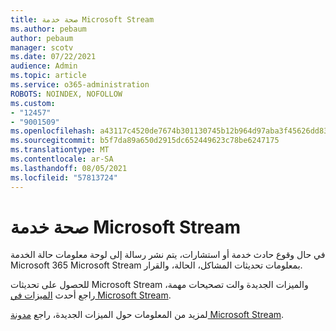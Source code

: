 ```yaml
---
title: صحة خدمة Microsoft Stream
ms.author: pebaum
author: pebaum
manager: scotv
ms.date: 07/22/2021
audience: Admin
ms.topic: article
ms.service: o365-administration
ROBOTS: NOINDEX, NOFOLLOW
ms.custom:
- "12457"
- "9001509"
ms.openlocfilehash: a43117c4520de7674b301130745b12b964d97aba3f45626dd83517f8cbae592d
ms.sourcegitcommit: b5f7da89a650d2915dc652449623c78be6247175
ms.translationtype: MT
ms.contentlocale: ar-SA
ms.lasthandoff: 08/05/2021
ms.locfileid: "57813724"
---
```

# <a name="microsoft-stream-service-health"></a>صحة خدمة Microsoft Stream

في حال وقوع حادث خدمة أو استشارات، يتم [](https://admin.microsoft.com/AdminPortal/Home#/servicehealth) نشر رسالة إلى لوحة معلومات حالة الخدمة Microsoft 365 Microsoft Stream بمعلومات تحديثات المشاكل، الحالة، والقرار.

للحصول على تحديثات Microsoft Stream والميزات الجديدة والت تصحيحات مهمة، راجع أحدث [الميزات في Microsoft Stream](https://aka.ms/StreamNew).

لمزيد من المعلومات حول الميزات الجديدة، راجع [مدونة Microsoft Stream](https://aka.ms/StreamBlog).

